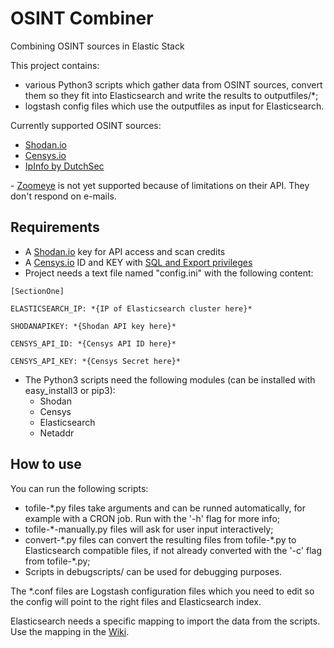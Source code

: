 # OSINT Combiner
Combining OSINT sources in Elastic Stack

This project contains: 
+ various Python3 scripts which gather data from OSINT sources, convert them so they fit into Elasticsearch and write the results to outputfiles/*; 
+ logstash config files which use the outputfiles as input for Elasticsearch.

Currently supported OSINT sources:
+ [Shodan.io](https://www.shodan.io/ "Shodan's Homepage")
+ [Censys.io](https://censys.io/ "Censys' Homepage")
+ [IpInfo by DutchSec](http://dutchsec.nl/ "DutchSec's Homepage")

\- [Zoomeye](http://dutchsec.nl/ "Zoomeye's Homepage") is not yet supported because of limitations on their API. They don't respond on e-mails.

## Requirements

+ A [Shodan.io](https://www.shodan.io/ "Shodan's Homepage") key for API access and scan credits
+ A [Censys.io](https://censys.io/ "Censys' Homepage") ID and KEY with [SQL and Export privileges](https://censys.io/contact "Censys' Contact page") 
+ Project needs a text file named "config.ini" with the following content:

```
[SectionOne]

ELASTICSEARCH_IP: *{IP of Elasticsearch cluster here}*

SHODANAPIKEY: *{Shodan API key here}*

CENSYS_API_ID: *{Censys API ID here}* 

CENSYS_API_KEY: *{Censys Secret here}*
```

+ The Python3 scripts need the following modules (can be installed with easy_install3 or pip3): 
  + Shodan
  + Censys
  + Elasticsearch
  + Netaddr
  
## How to use
You can run the following scripts:
 + tofile-\*.py files take arguments and can be runned automatically, for example with a CRON job. Run with the '-h' flag for more info;
 + tofile-\*-manually.py files will ask for user input interactively;
 + convert-\*.py files can convert the resulting files from tofile-\*.py to Elasticsearch compatible files, if not already converted with the '-c' flag from tofile-\*.py;
 + Scripts in debugscripts/ can be used for debugging purposes.

The \*.conf files are Logstash configuration files which you need to edit so the config will point to the right files and Elasticsearch index.

Elasticsearch needs a specific mapping to import the data from the scripts. Use the mapping in the [Wiki](https://github.com/sjorsng/vulnerabilityfinder/wiki#required-elasticsearch-mapping-for-indexes "The Github Wiki of this project"). 

